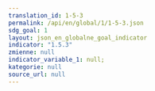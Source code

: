 ```yaml
---
translation_id: 1-5-3
permalink: /api/en/global/1/1-5-3.json
sdg_goal: 1
layout: json_en_globalne_goal_indicator
indicator: "1.5.3"
zmienne: null
indicator_variable_1: null;
kategorie: null
source_url: null
---
```

